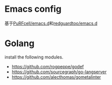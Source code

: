 # Emacs config

基于[PuRFcell/emacs.d](https://github.com/purcell/emacs.d)和[redguardtoo/emacs.d](https://github.com/redguardtoo/emacs.d)

# Golang
install the following modules.
 - https://github.com/rogpeppe/godef
 - https://github.com/sourcegraph/go-langserver
 - https://github.com/alecthomas/gometalinter

